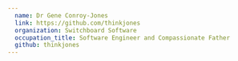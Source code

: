 ```yaml
---
  name: Dr Gene Conroy-Jones
  link: https://github.com/thinkjones
  organization: Switchboard Software
  occupation_title: Software Engineer and Compassionate Father
  github: thinkjones
---
```

